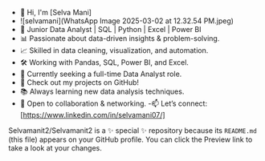 - 👋 Hi, I'm [Selva Mani]
- 	![selvamani](WhatsApp Image 2025-03-02 at 12.32.54 PM.jpeg)
- 🔹 Junior Data Analyst | SQL | Python | Excel | Power BI
- 📊 Passionate about data-driven insights & problem-solving.
- 📈 Skilled in data cleaning, visualization, and automation.
- 🛠️ Working with Pandas, SQL, Power BI, and Excel.
- 🚀 Currently seeking a full-time Data Analyst role.
- 📂 Check out my projects on GitHub!
- 📚 Always learning new data analysis techniques.
- 💬 Open to collaboration & networking.
 -📫 Let’s connect: [https://www.linkedin.com/in/selvamani07/]


Selvamanit2/Selvamanit2 is a ✨ special ✨ repository because its `README.md` (this file) appears on your GitHub profile.
You can click the Preview link to take a look at your changes.

